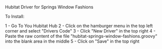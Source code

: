 Hubitat Driver for Springs Window Fashions

To Install: 

1 - Go To You Hubitat Hub
2 - Click on the hamburger menu in the top left corner and select "Drivers Code"
3 - Click "New Driver" in the top right
4 - Paste the raw content of the file "hubitat-springs-window-fashions.groovy" into the blank area in the middle
5 - Click on "Save" in the top right

